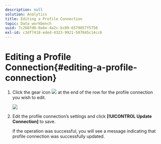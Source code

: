 ```yaml
---
description: null
solution: Analytics
title: Editing a Profile Connection
topic: Data workbench
uuid: 7c268fd0-0a6e-4a2c-bc09-6579857f5750
exl-id: c3df7418-eded-4323-9921-507845c14cc6
---
```

# Editing a Profile Connection{#editing-a-profile-connection}

1. Click the gear icon ![](assets/edit_icon.png) at the end of the row for the profile connection you wish to edit.

   ![](assets/edit_profile_connection.png)

1. Edit the profile connection’s settings and click **[!UICONTROL Update Connection]** to save.

   If the operation was successful, you will see a message indicating that profile connection was successfully updated.
